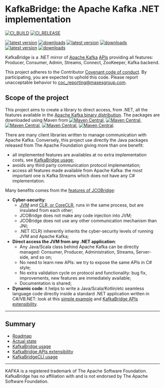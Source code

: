 # KafkaBridge: the Apache Kafka .NET implementation

[![CI_BUILD](https://github.com/masesgroup/KafkaBridge/actions/workflows/build.yaml/badge.svg)](https://github.com/masesgroup/KafkaBridge/actions/workflows/build.yaml) [![CI_RELEASE](https://github.com/masesgroup/KafkaBridge/actions/workflows/release.yaml/badge.svg)](https://github.com/masesgroup/KafkaBridge/actions/workflows/release.yaml) 

[![latest version](https://img.shields.io/nuget/v/MASES.KafkaBridge)](https://www.nuget.org/packages/MASES.KafkaBridge) [![downloads](https://img.shields.io/nuget/dt/MASES.KafkaBridge)](https://www.nuget.org/packages/MASES.KafkaBridge)
[![latest version](https://img.shields.io/nuget/v/MASES.KafkaBridgeCLI)](https://www.nuget.org/packages/MASES.KafkaBridgeCLI) [![downloads](https://img.shields.io/nuget/dt/MASES.KafkaBridgeCLI)](https://www.nuget.org/packages/MASES.KafkaBridgeCLI)
[![latest version](https://img.shields.io/nuget/v/MASES.KafkaBridge.Templates)](https://www.nuget.org/packages/MASES.KafkaBridge.Templates) [![downloads](https://img.shields.io/nuget/dt/MASES.KafkaBridge.Templates)](https://www.nuget.org/packages/MASES.KafkaBridge.Templates)

KafkaBridge is a .NET mirror of [Apache Kafka](https://kafka.apache.org/) [APIs](https://kafka.apache.org/documentation/#api) providing all features: Producer, Consumer, Admin, Streams, Connect, ZooKeeper, Kafka backend.

This project adheres to the Contributor [Covenant code of conduct](CODE_OF_CONDUCT.md). By participating, you are expected to uphold this code. Please report unacceptable behavior to coc_reporting@masesgroup.com.

## Scope of the project

This project aims to create a library to direct access, from .NET, all the features available in the [Apache Kafka binary distribution](https://kafka.apache.org/downloads). The packages are downloaded using Maven from [![Maven Central](https://img.shields.io/maven-central/v/org.apache.kafka/kafka-clients.svg?label=kafka-clients%20Maven%20Central)](https://search.maven.org/search?q=g:%22org.apache.kafka%22%20AND%20a:%22kafka-clients%22), [![Maven Central](https://img.shields.io/maven-central/v/org.apache.kafka/kafka-streams.svg?label=kafka-streams%20Maven%20Central)](https://search.maven.org/search?q=g:%22org.apache.kafka%22%20AND%20a:%22kafka-streams%22), [![Maven Central](https://img.shields.io/maven-central/v/org.apache.kafka/kafka-tools.svg?label=kafka-tools%20Maven%20Central)](https://search.maven.org/search?q=g:%22org.apache.kafka%22%20AND%20a:%22kafka-tools%22), [![Maven Central](https://img.shields.io/maven-central/v/org.apache.kafka/kafka_2.13.svg?label=kafka_2.13%20Maven%20Central)](https://search.maven.org/search?q=g:%22org.apache.kafka%22%20AND%20a:%22kafka_2.13%22), [![Maven Central](https://img.shields.io/maven-central/v/org.apache.kafka/connect-runtime.svg?label=connect-runtime%20Maven%20Central)](https://search.maven.org/search?q=g:%22org.apache.kafka%22%20AND%20a:%22connect-runtime%22). 

There are many client libraries written to manage communication with Apache Kafka. Conversely, this project use directly the Java packages released from The Apache Foundation giving more than one benefit:
* all implemented features are availables at no extra implementation costs, see [KafkaBridge usage](src/net/Documentation/articles/usage.md);
* avoids any third party communication protocol implementation;
* access all features made available from Apache Kafka: the most important one is Kafka Streams which does not have any C# implementation.

Many benefits comes from the [features of JCOBridge](https://www.jcobridge.com/features/):
* **Cyber-security**: 
  * [JVM](https://en.wikipedia.org/wiki/Java_virtual_machine) and [CLR, or CoreCLR,](https://en.wikipedia.org/wiki/Common_Language_Runtime) runs in the same process, but are insulated from each other;
  * JCOBridge does not make any code injection into JVM;
  * JCOBridge does not use any other communication mechanism than JNI;
  * .NET (CLR) inherently inherits the cyber-security levels of running JVM and Apache Kafka; 
* **Direct access the JVM from any .NET application**: 
  * Any Java/Scala class behind Apache Kafka can be directly managed: Consumer, Producer, Administration, Streams, Server-side, and so on;
  * No need to learn new APIs: we try to expose the same APIs in C# style;
  * No extra validation cycle on protocol and functionality: bug fix, improvements, new features are immediately available;
  * Documentation is shared;
* **Dynamic code**: it helps to write a Java/Scala/Kotlin/etc seamless language code directly inside a standard .NET application written in C#/VB.NET: look at this [simple example](https://www.jcobridge.com/net-examples/dotnet-examples/) and [KafkaBridge APIs extensibility](src/net/Documentation/articles/API_extensibility.md).

---
## Summary

* [Roadmap](src/net/Documentation/articles/roadmap.md)
* [Actual state](src/net/Documentation/articles/actualstate.md)
* [KafkaBridge usage](src/net/Documentation/articles/usage.md)
* [KafkaBridge APIs extensibility](src/net/Documentation/articles/API_extensibility.md)
* [KafkaBridgeCLI usage](src/net/Documentation/articles/usageCLI.md)

---

KAFKA is a registered trademark of The Apache Software Foundation. KafkaBridge has no affiliation with and is not endorsed by The Apache Software Foundation.
